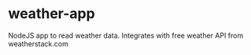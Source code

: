 # weather-app
NodeJS app to read weather data. Integrates with free weather API from weatherstack.com

